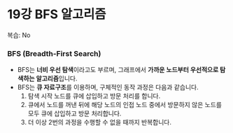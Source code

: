 # 19강 BFS 알고리즘

복습: No

### BFS (Breadth-First Search)

- BFS는 **너비 우선 탐색**이라고도 부르며, 그래프에서 **가까운 노드부터 우선적으로 탐색하는 알고리즘**입니다.
- BFS는 **큐 자료구조**를 이용하며, 구체적인 동작 과정은 다음과 같습니다.
    1. 탐색 시작 노드를 큐에 삽입하고 방문 처리를 합니다.
    2. 큐에서 노드를 꺼낸 뒤에 해당 노드의 인접 노드 중에서 방문하지 않은 노드를 모두 큐에 삽입하고 방문 처리합니다.
    3. 더 이상 2번의 과정을 수행할 수 없을 때까지 반복합니다.